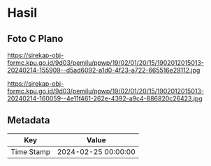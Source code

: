 # Hasil

## Foto C Plano

https://sirekap-obj-formc.kpu.go.id/9d03/pemilu/ppwp/19/02/01/20/15/1902012015013-20240214-155909--d5ad6092-a1d0-4f23-a722-665516e29112.jpg

https://sirekap-obj-formc.kpu.go.id/9d03/pemilu/ppwp/19/02/01/20/15/1902012015013-20240214-160059--4e11f461-262e-4392-a9c4-886820c26423.jpg


## Metadata

| Key        | Value               |
| ---------- | ------------------- |
| Time Stamp | 2024-02-25 00:00:00 |



